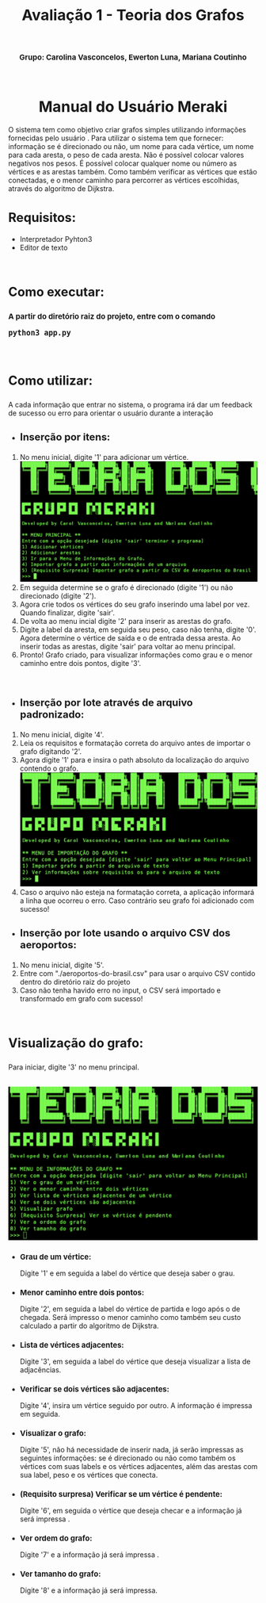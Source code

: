 <h1 align="center"style="font-size:30px">Avaliação 1 - Teoria dos Grafos</h1>
<br>
<h2 align="center"style="font-size:15px">Grupo: Carolina Vasconcelos, Ewerton Luna, Mariana Coutinho</h2>
<br>
<body>
    <h1 align="center"style="font-size:30px">Manual do Usuário Meraki</h1>
    <p> O sistema  tem como objetivo criar grafos simples utilizando informações fornecidas  pelo usuário . Para utilizar o sistema tem que fornecer: informação se é direcionado ou não, um nome para cada vértice, um nome para cada   aresta, o peso de cada aresta. Não é possível colocar valores negativos nos pesos. É possível colocar qualquer nome ou número as vértices  e as arestas também. Como também verificar as vértices que estão conectadas, e o menor caminho para  percorrer as vértices escolhidas, através do algoritmo de Dijkstra.</p>
    <h2 align="left"style="font-size:25px">Requisitos:</h2>
    <ul>
        <li>Interpretador Pyhton3</li>
        <li>Editor de texto</li>
    </ul>
    <br>
    <h3 align="left"style="font-size:25px">Como executar:</h3>
    <h4  align="left"style="font-size:15px">A partir do diretório raiz do projeto, entre com o comando <pre>python3 app.py</pre></h4>
    <br>
    <h3 align="left"style="font-size:25px">Como utilizar:</h3>
    <p>A cada informação que entrar no sistema, o programa irá dar um feedback de sucesso ou erro para orientar o usuário durante a interação</p>
    <ul>
        <li><h3 align="left"style="font-size:20px">Inserção por itens:</li>
    </ul>
    <ol>
        <li>No menu inicial, digite '1' para adicionar um vértice.</li>
        <img src="imagens/Captura de Tela 2022-04-13 às 20.13.28.png">
        <li>Em seguida determine se o grafo é direcionado (digite '1') ou não direcionado (digite '2').</li>
        <li>Agora crie todos os vértices do seu grafo inserindo uma label por vez. Quando finalizar, digite 'sair'.</li>
        <li>De volta ao menu incial digite '2' para inserir as arestas do grafo.</li>
        <li>Digite a label da aresta, em seguida seu peso, caso não tenha, digite '0'. Agora determine o vértice de saída e o de entrada dessa aresta. Ao inserir todas as arestas, digite 'sair' para voltar ao menu principal.</li>
        <li>Pronto! Grafo criado, para visualizar informações como grau e o menor caminho entre dois pontos, digite '3'.</li>
    </ol>
    <br>
    <ul>
        <li><h3 align="left"style="font-size:20px">Inserção por lote através de arquivo padronizado:</li>
    </ul>
    <ol>
        <li>No menu inicial, digite '4'.</li>
        <li>Leia os requisitos e formatação correta do arquivo antes de importar o grafo digitando '2'.</li>
        <li>Agora digite '1' para e insira o path absoluto da localização do arquivo contendo o grafo.</li>
        <img src="imagens\Captura de Tela 2022-04-13 às 20.13.43.png">
        <li>Caso o arquivo não esteja na formatação correta, a aplicação informará a linha que ocorreu o erro. Caso contrário seu grafo foi adicionado com sucesso!</li>
    </ol>
    <ul>
        <li><h3 align="left"style="font-size:20px">Inserção por lote usando o arquivo CSV dos aeroportos:</li>
    </ul>
    <ol>
        <li>No menu inicial, digite '5'.</li>
        <li>Entre com "./aeroportos-do-brasil.csv" para usar o arquivo CSV contido dentro do diretório raiz do projeto</li>
        <li>Caso não tenha havido erro no input, o CSV será importado e transformado em grafo com sucesso!</li>
    </ol>
    <br>
    <h3 align="left"style="font-size:25px">Visualização do grafo:</h3>
    <p>Para iniciar, digite '3' no menu principal.</p>
    <br>
    <img src="imagens\Captura de Tela 2022-04-13 às 20.13.59.png">
    <ul>
        <li><h3 align="left"style="font-size:15px">Grau de um vértice:</li>
        <p>Digite '1' e em seguida a label do vértice que deseja saber o grau.</p>
        <li><h3 align="left"style="font-size:15px">Menor caminho entre dois pontos:</li>
        <p>Digite '2', em seguida a label do vértice de partida e logo após o de chegada. Será impresso o menor caminho como também seu custo calculado a partir do algoritmo de Dijkstra.</p>
        <li><h3 align="left"style="font-size:15px">Lista de vértices adjacentes:</li>
        <p>Digite '3', em seguida a label do vértice que deseja visualizar a lista de adjacências.</p>
        <li><h3 align="left"style="font-size:15px">Verificar se dois vértices são adjacentes:</li>
        <p>Digite '4', insira um vértice seguido por outro. A informação é impressa em seguida.</p>
        <li><h3 align="left"style="font-size:15px">Visualizar o grafo:</li>
        <p>Digite '5', não há necessidade de inserir nada, já serão impressas as seguintes informações: se é direcionado ou não como também os vértices com suas labels e os vértices adjacentes, além das arestas com sua label, peso e os vértices que conecta.</p>
        <li><h3 align="left"style="font-size:15px">(Requisito surpresa) Verificar se um vértice é pendente:</li>
        <p>Digite '6', em seguida o vértice que deseja checar e a informação já será impressa .</p>
        <li><h3 align="left"style="font-size:15px">Ver ordem do grafo:</li>
        <p>Digite '7' e a informação já será impressa .</p>
        <li><h3 align="left"style="font-size:15px"> Ver tamanho do grafo:</li>
        <p>Digite '8' e a informação já será impressa.</p>
    </ul>
</body>